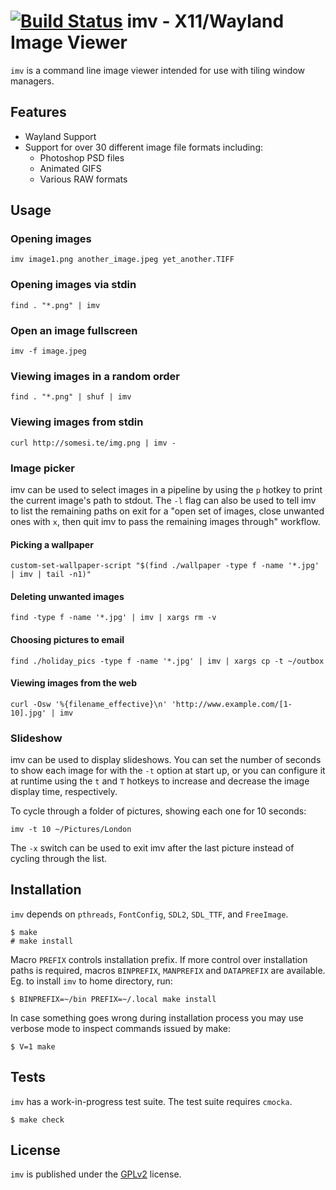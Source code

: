 [![Build Status](https://travis-ci.org/eXeC64/imv.svg?branch=master)](https://travis-ci.org/eXeC64/imv)
imv - X11/Wayland Image Viewer
==============================

`imv` is a command line image viewer intended for use with tiling window managers.

Features
--------

* Wayland Support
* Support for over 30 different image file formats including:
  * Photoshop PSD files
  * Animated GIFS
  * Various RAW formats

Usage
-----

### Opening images
    imv image1.png another_image.jpeg yet_another.TIFF

### Opening images via stdin
    find . "*.png" | imv

### Open an image fullscreen
    imv -f image.jpeg

### Viewing images in a random order
    find . "*.png" | shuf | imv

### Viewing images from stdin
    curl http://somesi.te/img.png | imv -

### Image picker
imv can be used to select images in a pipeline by using the `p` hotkey to print
the current image's path to stdout. The `-l` flag can also be used to tell imv
to list the remaining paths on exit for a "open set of images, close unwanted
ones with `x`, then quit imv to pass the remaining images through" workflow.

#### Picking a wallpaper
    custom-set-wallpaper-script "$(find ./wallpaper -type f -name '*.jpg' | imv | tail -n1)"

#### Deleting unwanted images
    find -type f -name '*.jpg' | imv | xargs rm -v

#### Choosing pictures to email
    find ./holiday_pics -type f -name '*.jpg' | imv | xargs cp -t ~/outbox

#### Viewing images from the web
    curl -Osw '%{filename_effective}\n' 'http://www.example.com/[1-10].jpg' | imv

### Slideshow

imv can be used to display slideshows. You can set the number of seconds to
show each image for with the `-t` option at start up, or you can configure it
at runtime using the `t` and `T` hotkeys to increase and decrease the image
display time, respectively.

To cycle through a folder of pictures, showing each one for 10 seconds:

    imv -t 10 ~/Pictures/London

The `-x` switch can be used to exit imv after the last picture instead of
cycling through the list.

Installation
------------

`imv` depends on `pthreads`, `FontConfig`, `SDL2`, `SDL_TTF`, and `FreeImage`.

    $ make
    # make install

Macro `PREFIX` controls installation prefix.  If more control over installation
paths is required, macros `BINPREFIX`, `MANPREFIX` and `DATAPREFIX` are
available.  Eg. to install `imv` to home directory, run:

    $ BINPREFIX=~/bin PREFIX=~/.local make install

In case something goes wrong during installation process you may use verbose
mode to inspect commands issued by make:

    $ V=1 make

Tests
-----

`imv` has a work-in-progress test suite. The test suite requires `cmocka`.

    $ make check

License
-------
`imv` is published under the [GPLv2](LICENSE) license.
